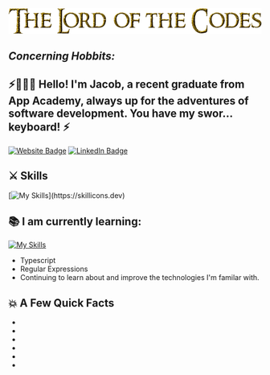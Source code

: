 
<!--
**Stodtmeister/Stodtmeister** is a ✨ _special_ ✨ repository because its `README.md` (this file) appears on your GitHub profile.

Here are some ideas to get you started:

- 🔭 I’m currently working on ...
- 🌱 I’m currently learning ...
- 👯 I’m looking to collaborate on ...
- 🤔 I’m looking for help with ...
- 💬 Ask me about ...
- 📫 How to reach me: ...
- 😄 Pronouns: ...
- ⚡ Fun fact: ...
-->

![Golden Text](images/LordoftheCodes.png)

## *Concerning Hobbits:*
<h2>⚡🧙🏼‍♂️ Hello! I'm Jacob, a recent graduate from App Academy, always up for  the adventures of software development. You have my swor... keyboard! ⚡</a></h2>
<p><a href="https://stodtmeister.me"><img src="https://img.shields.io/badge/-stodtmeister.me-4E69C8?style=flat-square&amp;labelColor=4E69C8&amp;logo=Firefox&amp;link=https://stanleylim.me" alt="Website Badge"></a> <a href="https://www.linkedin.com/in/jacob-stodtmeister-b7b92a11b/"><img src="https://img.shields.io/badge/-@stodtmeister-0077B5?style=flat-square&amp;labelColor=0077B5&amp;logo=LinkedIn&amp;link=https://www.linkedin.com/in/jacob-stodtmeister-b7b92a11b/" alt="LinkedIn Badge"></a></p>

## ⚔️ Skills
[![My Skills](https://skillicons.dev/icons?i=js,python,html,css,react,redux,express,flask,sequelize,mysql,sqlite,nodejs,npm,git,github,)](https://skillicons.dev)

## 📚 I am currently learning:
[![My Skills](https://skillicons.dev/icons?i=typescript,regex)](https://skillicons.dev)
<ul>
<li>Typescript</li>
<li>Regular Expressions</li>
<li>Continuing to learn about and improve the technologies I'm familar with. </li>
</ul>



<h2>💥 A Few Quick Facts</h2>
<ul>
<li></li>
<li></li>
<li></li>
<li></li>
<li></li>
<li></li>

</ul>
